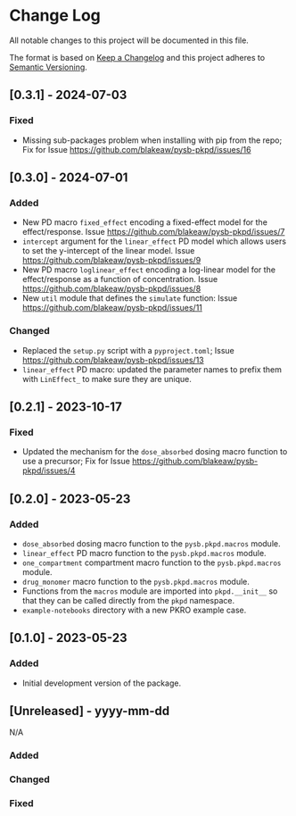# Change Log
All notable changes to this project will be documented in this file.

The format is based on [Keep a Changelog](http://keepachangelog.com/)
and this project adheres to [Semantic Versioning](http://semver.org/).

## [0.3.1] - 2024-07-03

### Fixed

- Missing sub-packages problem when installing with pip from the repo; Fix for Issue https://github.com/blakeaw/pysb-pkpd/issues/16

## [0.3.0] - 2024-07-01

### Added

- New PD macro `fixed_effect` encoding a fixed-effect model for the effect/response. Issue https://github.com/blakeaw/pysb-pkpd/issues/7
- `intercept` argument for the `linear_effect` PD model which allows users to set the y-intercept of the linear model. Issue https://github.com/blakeaw/pysb-pkpd/issues/9
- New PD macro `loglinear_effect` encoding a log-linear model for the effect/response as a function of concentration. Issue https://github.com/blakeaw/pysb-pkpd/issues/8
- New `util` module that defines the `simulate` function: Issue https://github.com/blakeaw/pysb-pkpd/issues/11

### Changed

- Replaced the `setup.py` script with a `pyproject.toml`; Issue https://github.com/blakeaw/pysb-pkpd/issues/13
- `linear_effect` PD macro: updated the parameter names to prefix them with `LinEffect_` to make sure they are unique.


## [0.2.1] - 2023-10-17

### Fixed
- Updated the mechanism for the `dose_absorbed` dosing macro function to use a precursor; Fix for Issue https://github.com/blakeaw/pysb-pkpd/issues/4

## [0.2.0] - 2023-05-23

### Added
- `dose_absorbed` dosing macro function to the `pysb.pkpd.macros` module.
- `linear_effect` PD macro function to the `pysb.pkpd.macros` module.
- `one_compartment` compartment macro function to the `pysb.pkpd.macros` module.
- `drug_monomer` macro function to the `pysb.pkpd.macros` module.
- Functions from the `macros` module are imported into `pkpd.__init__` so that they can be called directly from the `pkpd` namespace. 
- `example-notebooks` directory with a new PKRO example case. 

## [0.1.0] - 2023-05-23

### Added
- Initial development version of the package.

## [Unreleased] - yyyy-mm-dd

N/A

### Added

### Changed

### Fixed